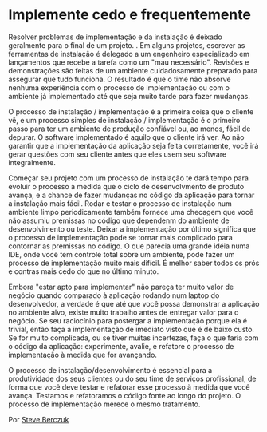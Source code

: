 # Implemente cedo e frequentemente

Resolver problemas de implementação e da instalação é deixado geralmente para o final de um projeto.
. Em alguns projetos, escrever as ferramentas de instalação é delegado a um engenheiro especializado em lançamentos que recebe a tarefa como um "mau necessário". Revisões e demonstrações são feitas de um ambiente cuidadosamente preparado para assegurar que tudo funciona. O resultado é que o time não absorve nenhuma experiência com o processo de implementação ou com o ambiente já implementado até que seja muito tarde para fazer mudanças.

O processo de instalação / implementação é a primeira coisa que o cliente vê, e um processo simples de instalação / implementação é o primeiro passo para ter um ambiente de produção confiável ou, ao menos, fácil de depurar. O software implementado é aquilo que o cliente irá ver. Ao não garantir que a implementação da aplicação seja feita corretamente, você irá gerar questões com seu cliente antes que eles usem seu software integralmente.

Começar seu projeto com um processo de instalação te dará tempo para evoluir o processo à medida que o ciclo de desenvolvmento de produto avança, e a chance de fazer mudanças no código da aplicação para tornar a instalação mais fácil. Rodar e testar o processo de instalação num ambiente limpo periodicamente também fornece uma checagem que você não assumiu premissas no código que dependenm do ambiente de desenvolvimento ou teste.
Deixar a implementação por último significa que o processo de implementação pode se tornar mais complicado para contornar as premissas no código. O que parecia uma grande idéia numa IDE, onde você tem controle total sobre um ambiente, pode fazer um processo de implementação muito mais difícil. É melhor saber todos os prós e contras mais cedo do que no último minuto.

Embora "estar apto para implementar" não pareça ter muito valor de negócio quando comparado à aplicação rodando num laptop do desenvolvedor, a verdade é que até que você possa demonstrar a aplicação no ambiente alvo, existe muito trabalho antes de entregar valor para o negócio. Se seu raciocínio para postergar a implementação porque ela é trivial, então faça a implementação de imediato visto que é de baixo custo. Se for muito complicada, ou se tiver muitas incertezas, faça o que faria com o código da aplicação: experimente, avalie, e refatore o processo de implementação à medida que for avançando.

O processo de instalação/desenvolvimento é essencial para a produtividade dos seus clientes ou do seu time de serviços profissional, de forma que você deve testar e refatorar esse processo à medida que você avança. Testamos e refatoramos o código fonte ao longo do projeto. O processo de implementação merece o mesmo tratamento.

Por [Steve Berczuk](http://programmer.97things.oreilly.com/wiki/index.php/Steve_Berczuk)
